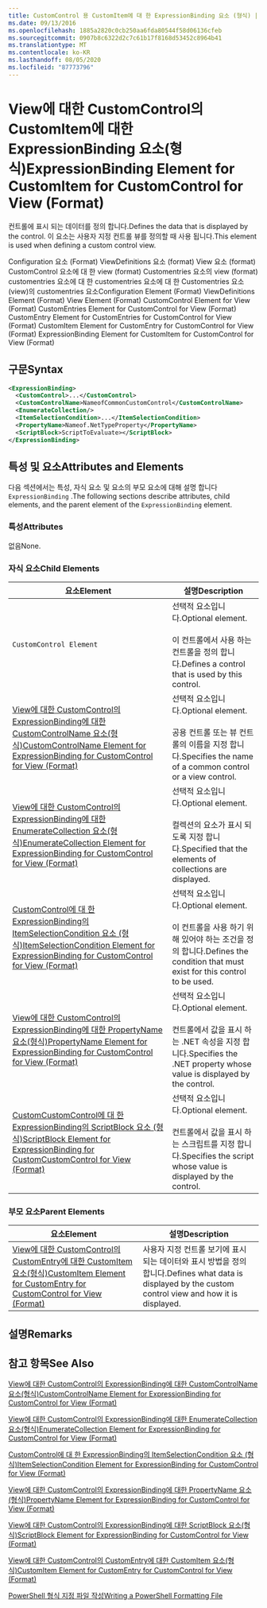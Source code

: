```yaml
---
title: CustomControl 용 CustomItem에 대 한 ExpressionBinding 요소 (형식) | Microsoft Docs
ms.date: 09/13/2016
ms.openlocfilehash: 1885a2820c0cb250aa6fda80544f58d06136cfeb
ms.sourcegitcommit: 0907b8c6322d2c7c61b17f8168d53452c8964b41
ms.translationtype: MT
ms.contentlocale: ko-KR
ms.lasthandoff: 08/05/2020
ms.locfileid: "87773796"
---
```

# <a name="expressionbinding-element-for-customitem-for-customcontrol-for-view-format"></a><span data-ttu-id="20459-102">View에 대한 CustomControl의 CustomItem에 대한 ExpressionBinding 요소(형식)</span><span class="sxs-lookup"><span data-stu-id="20459-102">ExpressionBinding Element for CustomItem for CustomControl for View (Format)</span></span>

<span data-ttu-id="20459-103">컨트롤에 표시 되는 데이터를 정의 합니다.</span><span class="sxs-lookup"><span data-stu-id="20459-103">Defines the data that is displayed by the control.</span></span> <span data-ttu-id="20459-104">이 요소는 사용자 지정 컨트롤 뷰를 정의할 때 사용 됩니다.</span><span class="sxs-lookup"><span data-stu-id="20459-104">This element is used when defining a custom control view.</span></span>

<span data-ttu-id="20459-105">Configuration 요소 (Format) ViewDefinitions 요소 (format) View 요소 (format) CustomControl 요소에 대 한 view (format) Customentries 요소의 view (format) customentries 요소에 대 한 customentries 요소에 대 한 Customentries 요소 (view)의 customentries 요소</span><span class="sxs-lookup"><span data-stu-id="20459-105">Configuration Element (Format) ViewDefinitions Element (Format) View Element (Format) CustomControl Element for View (Format) CustomEntries Element for CustomControl for View (Format) CustomEntry Element for CustomEntries for CustomControl for View (Format) CustomItem Element for CustomEntry for CustomControl for View (Format) ExpressionBinding Element for CustomItem for CustomControl for View (Format)</span></span>

## <a name="syntax"></a><span data-ttu-id="20459-106">구문</span><span class="sxs-lookup"><span data-stu-id="20459-106">Syntax</span></span>

```xml
<ExpressionBinding>
  <CustomControl>...</CustomControl>
  <CustomControlName>NameofCommonCustomControl</CustomControlName>
  <EnumerateCollection/>
  <ItemSelectionCondition>...</ItemSelectionCondition>
  <PropertyName>Nameof.NetTypeProperty</PropertyName>
  <ScriptBlock>ScriptToEvaluate></ScriptBlock>
</ExpressionBinding>
```

## <a name="attributes-and-elements"></a><span data-ttu-id="20459-107">특성 및 요소</span><span class="sxs-lookup"><span data-stu-id="20459-107">Attributes and Elements</span></span>

<span data-ttu-id="20459-108">다음 섹션에서는 특성, 자식 요소 및 요소의 부모 요소에 대해 설명 합니다 `ExpressionBinding` .</span><span class="sxs-lookup"><span data-stu-id="20459-108">The following sections describe attributes, child elements, and the parent element of the `ExpressionBinding` element.</span></span>

### <a name="attributes"></a><span data-ttu-id="20459-109">특성</span><span class="sxs-lookup"><span data-stu-id="20459-109">Attributes</span></span>

<span data-ttu-id="20459-110">없음</span><span class="sxs-lookup"><span data-stu-id="20459-110">None.</span></span>

### <a name="child-elements"></a><span data-ttu-id="20459-111">자식 요소</span><span class="sxs-lookup"><span data-stu-id="20459-111">Child Elements</span></span>

|<span data-ttu-id="20459-112">요소</span><span class="sxs-lookup"><span data-stu-id="20459-112">Element</span></span>|<span data-ttu-id="20459-113">설명</span><span class="sxs-lookup"><span data-stu-id="20459-113">Description</span></span>|
|-------------|-----------------|
|`CustomControl Element`|<span data-ttu-id="20459-114">선택적 요소입니다.</span><span class="sxs-lookup"><span data-stu-id="20459-114">Optional element.</span></span><br /><br /> <span data-ttu-id="20459-115">이 컨트롤에서 사용 하는 컨트롤을 정의 합니다.</span><span class="sxs-lookup"><span data-stu-id="20459-115">Defines a control that is used by this control.</span></span>|
|[<span data-ttu-id="20459-116">View에 대한 CustomControl의 ExpressionBinding에 대한 CustomControlName 요소(형식)</span><span class="sxs-lookup"><span data-stu-id="20459-116">CustomControlName Element for ExpressionBinding for CustomControl for View (Format)</span></span>](./customcontrolname-element-for-expressionbinding-for-customcontrol-for-view-format.md)|<span data-ttu-id="20459-117">선택적 요소입니다.</span><span class="sxs-lookup"><span data-stu-id="20459-117">Optional element.</span></span><br /><br /> <span data-ttu-id="20459-118">공용 컨트롤 또는 뷰 컨트롤의 이름을 지정 합니다.</span><span class="sxs-lookup"><span data-stu-id="20459-118">Specifies the name of a common control or a view control.</span></span>|
|[<span data-ttu-id="20459-119">View에 대한 CustomControl의 ExpressionBinding에 대한 EnumerateCollection 요소(형식)</span><span class="sxs-lookup"><span data-stu-id="20459-119">EnumerateCollection Element for ExpressionBinding for CustomControl for View (Format)</span></span>](./enumeratecollection-element-for-expressionbinding-for-customcontrol-for-view-format.md)|<span data-ttu-id="20459-120">선택적 요소입니다.</span><span class="sxs-lookup"><span data-stu-id="20459-120">Optional element.</span></span><br /><br /> <span data-ttu-id="20459-121">컬렉션의 요소가 표시 되도록 지정 합니다.</span><span class="sxs-lookup"><span data-stu-id="20459-121">Specified that the elements of collections are displayed.</span></span>|
|[<span data-ttu-id="20459-122">CustomControl에 대 한 ExpressionBinding의 ItemSelectionCondition 요소 (형식)</span><span class="sxs-lookup"><span data-stu-id="20459-122">ItemSelectionCondition Element for ExpressionBinding for CustomControl for View (Format)</span></span>](./itemselectioncondition-element-for-expressionbinding-for-customcontrol-format.md)|<span data-ttu-id="20459-123">선택적 요소입니다.</span><span class="sxs-lookup"><span data-stu-id="20459-123">Optional element.</span></span><br /><br /> <span data-ttu-id="20459-124">이 컨트롤을 사용 하기 위해 있어야 하는 조건을 정의 합니다.</span><span class="sxs-lookup"><span data-stu-id="20459-124">Defines the condition that must exist for this control to be used.</span></span>|
|[<span data-ttu-id="20459-125">View에 대한 CustomControl의 ExpressionBinding에 대한 PropertyName 요소(형식)</span><span class="sxs-lookup"><span data-stu-id="20459-125">PropertyName Element for ExpressionBinding for CustomControl for View (Format)</span></span>](./propertyname-element-for-expressionbinding-for-customcontrol-for-view-format.md)|<span data-ttu-id="20459-126">선택적 요소입니다.</span><span class="sxs-lookup"><span data-stu-id="20459-126">Optional element.</span></span><br /><br /> <span data-ttu-id="20459-127">컨트롤에서 값을 표시 하는 .NET 속성을 지정 합니다.</span><span class="sxs-lookup"><span data-stu-id="20459-127">Specifies the .NET property whose value is displayed by the control.</span></span>|
|[<span data-ttu-id="20459-128">CustomCustomControl에 대 한 ExpressionBinding의 ScriptBlock 요소 (형식)</span><span class="sxs-lookup"><span data-stu-id="20459-128">ScriptBlock Element for ExpressionBinding for CustomCustomControl for View (Format)</span></span>](./scriptblock-element-for-expressionbinding-for-customcontrol-for-view-format.md)|<span data-ttu-id="20459-129">선택적 요소입니다.</span><span class="sxs-lookup"><span data-stu-id="20459-129">Optional element.</span></span><br /><br /> <span data-ttu-id="20459-130">컨트롤에서 값을 표시 하는 스크립트를 지정 합니다.</span><span class="sxs-lookup"><span data-stu-id="20459-130">Specifies the script whose value is displayed by the control.</span></span>|

### <a name="parent-elements"></a><span data-ttu-id="20459-131">부모 요소</span><span class="sxs-lookup"><span data-stu-id="20459-131">Parent Elements</span></span>

|<span data-ttu-id="20459-132">요소</span><span class="sxs-lookup"><span data-stu-id="20459-132">Element</span></span>|<span data-ttu-id="20459-133">설명</span><span class="sxs-lookup"><span data-stu-id="20459-133">Description</span></span>|
|-------------|-----------------|
|[<span data-ttu-id="20459-134">View에 대한 CustomControl의 CustomEntry에 대한 CustomItem 요소(형식)</span><span class="sxs-lookup"><span data-stu-id="20459-134">CustomItem Element for CustomEntry for CustomControl for View (Format)</span></span>](./customitem-element-for-customentry-for-customcontrol-for-view-format.md)|<span data-ttu-id="20459-135">사용자 지정 컨트롤 보기에 표시 되는 데이터와 표시 방법을 정의 합니다.</span><span class="sxs-lookup"><span data-stu-id="20459-135">Defines what data is displayed by the custom control view and how it is displayed.</span></span>|

## <a name="remarks"></a><span data-ttu-id="20459-136">설명</span><span class="sxs-lookup"><span data-stu-id="20459-136">Remarks</span></span>

## <a name="see-also"></a><span data-ttu-id="20459-137">참고 항목</span><span class="sxs-lookup"><span data-stu-id="20459-137">See Also</span></span>

[<span data-ttu-id="20459-138">View에 대한 CustomControl의 ExpressionBinding에 대한 CustomControlName 요소(형식)</span><span class="sxs-lookup"><span data-stu-id="20459-138">CustomControlName Element for ExpressionBinding for CustomControl for View (Format)</span></span>](./customcontrolname-element-for-expressionbinding-for-customcontrol-for-view-format.md)

[<span data-ttu-id="20459-139">View에 대한 CustomControl의 ExpressionBinding에 대한 EnumerateCollection 요소(형식)</span><span class="sxs-lookup"><span data-stu-id="20459-139">EnumerateCollection Element for ExpressionBinding for CustomControl for View (Format)</span></span>](./enumeratecollection-element-for-expressionbinding-for-customcontrol-for-view-format.md)

[<span data-ttu-id="20459-140">CustomControl에 대 한 ExpressionBinding의 ItemSelectionCondition 요소 (형식)</span><span class="sxs-lookup"><span data-stu-id="20459-140">ItemSelectionCondition Element for ExpressionBinding for CustomControl for View (Format)</span></span>](./itemselectioncondition-element-for-expressionbinding-for-customcontrol-format.md)

[<span data-ttu-id="20459-141">View에 대한 CustomControl의 ExpressionBinding에 대한 PropertyName 요소(형식)</span><span class="sxs-lookup"><span data-stu-id="20459-141">PropertyName Element for ExpressionBinding for CustomControl for View (Format)</span></span>](./propertyname-element-for-expressionbinding-for-customcontrol-for-view-format.md)

[<span data-ttu-id="20459-142">View에 대한 CustomControl의 ExpressionBinding에 대한 ScriptBlock 요소(형식)</span><span class="sxs-lookup"><span data-stu-id="20459-142">ScriptBlock Element for ExpressionBinding for CustomControl for View (Format)</span></span>](./scriptblock-element-for-expressionbinding-for-customcontrol-for-view-format.md)

[<span data-ttu-id="20459-143">View에 대한 CustomControl의 CustomEntry에 대한 CustomItem 요소(형식)</span><span class="sxs-lookup"><span data-stu-id="20459-143">CustomItem Element for CustomEntry for CustomControl for View (Format)</span></span>](./customitem-element-for-customentry-for-customcontrol-for-view-format.md)

[<span data-ttu-id="20459-144">PowerShell 형식 지정 파일 작성</span><span class="sxs-lookup"><span data-stu-id="20459-144">Writing a PowerShell Formatting File</span></span>](./writing-a-powershell-formatting-file.md)
